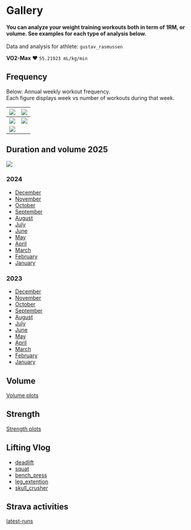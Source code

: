 # Gallery

<b>You can analyze your weight training workouts both in term of 1RM, or volume.
See examples for each type of analysis below.</b><br><br>
Data and analysis for athlete: `gustav_rasmussen`<br>

**VO2-Max** :heart: `55.21923 mL/kg/min`<br>

## Frequency

Below: Annual weekly workout frequency.<br>
Each figure displays week vs number of workouts during that week.

<!--
<img src="https://lh3.googleusercontent.com/d/<ID>">
-->

| <img src="https://lh3.googleusercontent.com/d/1TLjAUuiVDSg3Y6UHymzOW-j1p44CCujO"> | <img src="https://lh3.googleusercontent.com/d/1p28Q5yvAytWRclEq3rUmbhl5PHOAWinp"> |
| :----------: | :------: |
| <img src="https://lh3.googleusercontent.com/d/1XKjCcHD9DlI-fmAWdqjn6GJutRM-nbr0"> | <img src="https://lh3.googleusercontent.com/d/1SGSjctH8RhJXrjuI6TTdrj7BRVyGwTO1"> |
| <img src="https://lh3.googleusercontent.com/d/1CshUp9CxLIW3ddMAU7FZDAO2odNpZfnm"> | |

## Duration and volume 2025

<img src="https://lh3.googleusercontent.com/d/1kK6-8APNGP-VhnhZ12axl6ka1fkxyMoA">

### 2024

- <a style="text-align: center;">[December](https://lh3.googleusercontent.com/d/1P0d3unlswZQEOO8cVJ-LCleQ3BVOpkm7)
- <a style="text-align: center;">[November](https://lh3.googleusercontent.com/d/1dFpvitcJPgQKlaowaG6bEML_5HS97fM2)
- <a style="text-align: center;">[October](https://lh3.googleusercontent.com/d/1NPq7Np6FKDyeNvFE68PLZWOkLn992_Ok)
- <a style="text-align: center;">[September](https://lh3.googleusercontent.com/d/1aKz2OKHApKNN5r16GjpVLYqfVAG0at0L)
- <a style="text-align: center;">[August](https://lh3.googleusercontent.com/d/1xaToLYDtXjPcSVQvXzha2UCFSKYnlElH)
- <a style="text-align: center;">[July](https://lh3.googleusercontent.com/d/1i2LsaqcjgMhtVQGbrby9H_HasY4XV_Gq)
- <a style="text-align: center;">[June](https://lh3.googleusercontent.com/d/1DXgDTH3ovbpNjpfwowBHKE47sC_MWeRd)
- <a style="text-align: center;">[May](https://lh3.googleusercontent.com/d/1Su4wVA3lbIyXvtldYRLj0dDDNxPkv78t)
- <a style="text-align: center;">[April](https://lh3.googleusercontent.com/d/17Xu6lLKatnLrY7GhtLYD3SOl61eTsEBN)
- <a style="text-align: center;">[March](https://lh3.googleusercontent.com/d/1zJAgabJ1CY9aZSc1AsQNlJL92p_FFRBV)
- <a style="text-align: center;">[February](https://lh3.googleusercontent.com/d/1rehTcLnQpzajamEDP2EFyLFIWAJv-BUZ)
- <a style="text-align: center;">[January](https://lh3.googleusercontent.com/d/1ocMHCVz6SNmJv3RLX_qEIkgZIpzpHvlL)

### 2023

- <a style="text-align: center;">[December](https://lh3.googleusercontent.com/d/1BC-WbpsDrnRf5xdBQ1tKffutZZLtar23)
- <a style="text-align: center;">[November](https://lh3.googleusercontent.com/d/1TfoHnfEn787Qswi67QDdCqTKyE5nkcM5)
- <a style="text-align: center;">[October](https://lh3.googleusercontent.com/d/1cF8IVW8M6S3qBHjAUTpIyC2SRUK4QVPg)
- <a style="text-align: center;">[September](https://lh3.googleusercontent.com/d/1-1zTBq8MDRwsQ2H4xoCduCLMg5KXaToK)
- <a style="text-align: center;">[August](https://lh3.googleusercontent.com/d/14-2z6JwKlR1bhdfM8Q93JTCrDOhpGPrO)
- <a style="text-align: center;">[July](https://lh3.googleusercontent.com/d/1Da64xwlPnG8QgffIOQp_d2GXL3lFhuB5)
- <a style="text-align: center;">[June](https://lh3.googleusercontent.com/d/194MlJQs73rXgc2HMR6dNhPIsjb-x564s)
- <a style="text-align: center;">[May](https://lh3.googleusercontent.com/d/1i4IcIYVdAuqzl9dHRhoOBHAiHQlar-ju)
- <a style="text-align: center;">[April](https://lh3.googleusercontent.com/d/1fC6p6eu_5s6rOiVKDmd-xxT-qEtBPTpV)
- <a style="text-align: center;">[March](https://lh3.googleusercontent.com/d/1oA73lj72s3nu3sft70M1HyJ1gVz09euV)
- <a style="text-align: center;">[February](https://lh3.googleusercontent.com/d/1Ruc9Ts1G46uVA9a0OE4cQbk7xN-UR0hD)
- <a style="text-align: center;">[January](https://lh3.googleusercontent.com/d/1GTLN9TMgO0aGLleZ6g0ih-YCk2q_OnFF)

## Volume

<!-- <p style="text-align: center;">Workout volume</p> -->

[Volume plots](VOLUME.md)

## Strength

<!-- <p style="text-align: center;">Strength estimation</p> -->

[Strength plots](STRENGTH.md)

## Lifting Vlog

- [deadlift](https://www.youtube.com/watch?v=HPr3-QgyXjM&ab_channel=GustavCollinRasmussen)
- [squat](https://www.youtube.com/watch?v=ig90_zeug54&ab_channel=GustavCollinRasmussen)
- [bench_press](https://www.youtube.com/watch?v=wT9kr8FA5tw&ab_channel=GustavCollinRasmussen)
- [leg_extention](https://www.youtube.com/watch?v=49hEuDi79AI&ab_channel=GustavCollinRasmussen)
- [skull_crusher](https://www.youtube.com/watch?v=85UbTjWuQig&ab_channel=GustavCollinRasmussen)

## Strava activities

[latest-runs](https://www.strava.com/athletes/77134512/latest-rides/0d0147f3e94a11a3d7f73b41ce73e1cfc0d9f557)
